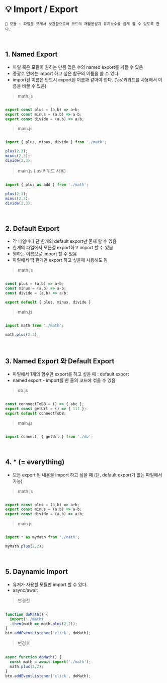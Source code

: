 # 💡 Import / Export


``` 📍 모듈 : 파일을 쪼개서 보관함으로써 코드의 재활용성과 유지보수를 쉽게 할 수 있도록 한다. ```

<br>

## 1. Named Export
- 파일 혹은 모듈이 원하는 만큼 많은 수의 named export를 가질 수 있음 
- 중괄호 안에는 import 하고 싶은 함구의 이름을 쓸 수 있다.
- import된 이름은 반드시 export된 이름과 같아야 한다. ('as'키워드를 사용해서 이름을 바꿀 수 있음)

> math.js
```javascript

export const plus = (a,b) => a+b;
export const minus = (a,b) => a-b;
export const divide = (a,b) => a/b;

```
> main.js 
```javascript

import { plus, minus, divide } from './math';

plus(2,3);
minus(2,3);
divide(2,3);

```

> main.js ('as'키워드 사용)
```javascript

import { plus as add } from './math';

plus(2,3);
minus(2,3);
divide(2,3);

```

<br>

## 2. Default Export
- 각 파일마다 단 한개의 default export만 존재 할 수 있음 
- 한개의 파일에서 모든걸 export하고 import 할 수 있음
- 원하는 이름으로 import 할 수 있음
- 파일에서 딱 한개만 export 하고 싶을때 사용해도 됨

> math.js 
```javascript

const plus = (a,b) => a+b;
const minus = (a,b) => a-b;
const divide = (a,b) => a/b;

export default { plus, minus, divide }

```

> main.js 
```javascript

import math from './math';

math.plus(2,3);

```

<br>

## 3. Named Export 와 Default Export
- 파일에서 1개의 함수만 export를 하고 싶을 때 : default export
- named export - import를 한 줄의 코드에 섞을 수 있음

> db.js
```javascript

const connnectToDB = () => { abc };
export const getUrl = () => { 111 };
export default connectToDB;

```

> main.js
``` javascript

import connect, { getUrl } from './db';

```

<br>

## 4. * (= everything)
- 모든 export 된 내용을 import 하고 싶을 때 (단, default export가 없는 파일에서 가능)

> math.js
``` javascript

export const plus = (a,b) => a+b;
export const minus = (a,b) => a-b;
export const divide = (a,b) => a/b; 

```

> main.js
```javascript

import * as myMath from './math';

myMath.plus(2,2);

```

<br>

## 5. Daynamic Import
- 유저가 사용할 모듈만 import 할 수 있다.
- async/await

> 변경전
```javascript

function doMath() {
  import('./math)
  .then(math => math.plus(2,2));
}
btn.addEventListener('click', doMath);

```

> 변경후
```javascript

async function doMath() {
  const math = await import('./math');
  math.plus(2,2);
}
btn.addEventListener('click', doMath);

```
